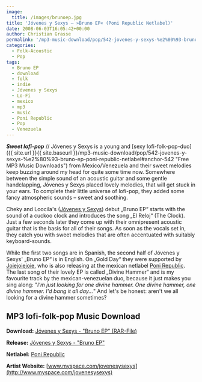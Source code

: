 ```yaml
---
image:
  title: /images/brunoep.jpg
title: 'Jóvenes y Sexys – »Bruno EP« (Poni Republic Netlabel)'
date: 2008-06-03T16:05:42+00:00
author: Christian Grasse
permalink: '/mp3-music-download/pop/542-jovenes-y-sexys-%e2%80%93-bruno-ep-poni-republic-netlabel'
categories:
  - Folk-Acoustic
  - Pop
tags:
  - Bruno EP
  - download
  - folk
  - indie
  - Jóvenes y Sexys
  - Lo-Fi
  - mexico
  - mp3
  - music
  - Poni Republic
  - Pop
  - Venezuela
---
```

***Sweet lofi-pop*** // Jóvenes y Sexys is a young and [sexy lofi-folk-pop-duo]({{ site.url }}{{ site.baseurl }}/mp3-music-download/pop/542-jovenes-y-sexys-%e2%80%93-bruno-ep-poni-republic-netlabel#anchor-542 "Free MP3 Music Downloads") from Mexico/Venezuela and their sweet melodies keep buzzing around my head for quite some time now. Somewhere between the simple sound of an acoustic guitar and some gentle handclapping, Jóvenes y Sexys placed lovely melodies, that will get stuck in your ears. To complete their little universe of lofi-pop, they added some fancy atmospheric sounds – sweet and soothing. <!--more-->

<!--adsense-->

Cheky and Loocila's ([Jóvenes y Sexys](http://www.myspace.com/jovenesysexys)) debut „Bruno EP“ starts with the sound of a cuckoo clock and introduces the song „El Reloj“ (The Clock). Just a few seconds later they come up with their omnipresent acoustic guitar that is the basis for all of their songs. As soon as the vocals set in, they catch you with sweet melodies that are often accentuated with suitably keyboard-sounds.

While the first two songs are in Spanish, the second half of Jóvenes y Sexys' „Bruno EP“ is in English. On „Gold Day“ they were supported by [Joiejoiejoie](http://ponirepublic.blogspot.com/search/label/joiejoiejoie), who is also releasing at the mexican netlabel [Poni Republic](http://ponirepublic.blogspot.com/). The last song of their lovely EP is called „Divine Hammer“ and is my favourite track by the mexican-venezuelan duo, because it just makes you sing along: "_I'm just looking for one divine hammer. One divine hammer, one divine hammer. I'd bang it all day..._" And let's be honest: aren't we all looking for a divine hammer sometimes?

## MP3 lofi-folk-pop Music Download

**Download:** [Jóvenes y Sexys - "Bruno EP" (RAR-File)](http://ponirepublic.com/releases/Jovenes%20y%20Sexys%20-%20Bruno%20EP%20%5b2008%5d.rar)
  
**Release:** [Jóvenes y Sexys - "Bruno EP"](http://ponirepublic.blogspot.com/2008/04/jvenes-y-sexys-bruno-ep.html)
  
**Netlabel:** [Poni Republic](http://ponirepublic.blogspot.com/)
  
**Artist Website:** [www.myspace.com/jovenesysexys](http://www.myspace.com/jovenesysexys)